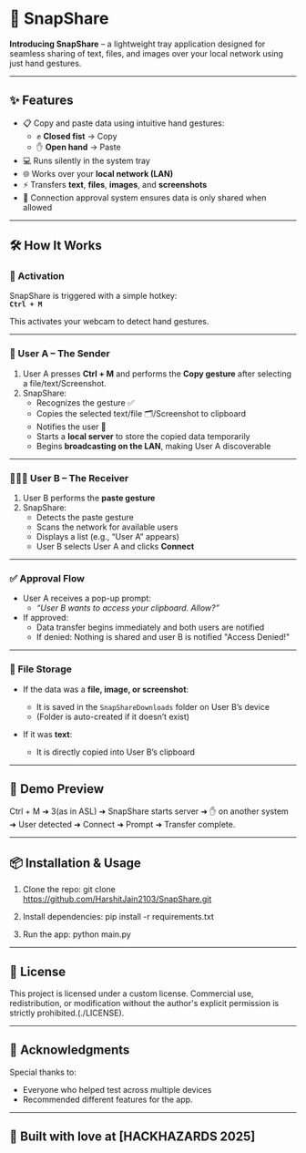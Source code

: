 # 🚀 SnapShare

**Introducing SnapShare** – a lightweight tray application designed for seamless sharing of text, files, and images over your local network using just hand gestures.

---

## ✨ Features

- 📋 Copy and paste data using intuitive hand gestures:
  - ✊ **Closed fist** → Copy  
  - ✋ **Open hand** → Paste  
- 💻 Runs silently in the system tray  
- 🌐 Works over your **local network (LAN)**  
- ⚡ Transfers **text**, **files**, **images**, and **screenshots**  
- 🔐 Connection approval system ensures data is only shared when allowed  

---

## 🛠 How It Works

### 🔑 Activation

SnapShare is triggered with a simple hotkey:  
**`Ctrl + M`**

This activates your webcam to detect hand gestures.

---

### 👤 User A – The Sender

1. User A presses **Ctrl + M** and performs the **Copy gesture** after selecting a file/text/Screenshot.
2. SnapShare:
   - Recognizes the gesture ✅  
   - Copies the selected text/file 🗂️/Screenshot to clipboard  
   - Notifies the user 📣  
   - Starts a **local server** to store the copied data temporarily  
   - Begins **broadcasting on the LAN**, making User A discoverable

---

### 🧑‍🤝‍🧑 User B – The Receiver

1. User B performs the **paste gesture**
2. SnapShare:
   - Detects the paste gesture  
   - Scans the network for available users  
   - Displays a list (e.g., “User A” appears)
   - User B selects User A and clicks **Connect**

---

### ✅ Approval Flow

- User A receives a pop-up prompt:
  - _“User B wants to access your clipboard. Allow?”_
- If approved:
  - Data transfer begins immediately and both users are notified
  - If denied: Nothing is shared and user B is notified "Access Denied!"

---

### 📂 File Storage

- If the data was a **file, image, or screenshot**:
  - It is saved in the `SnapShareDownloads` folder on User B’s device  
  - (Folder is auto-created if it doesn’t exist)

- If it was **text**:
  - It is directly copied into User B’s clipboard

---

## 📸 Demo Preview

Ctrl + M ➜ 3(as in ASL) ➜ SnapShare starts server ➜ ✋ on another system ➜ User detected ➜ Connect ➜ Prompt ➜ Transfer complete.

---

## 📦 Installation & Usage

1. Clone the repo:
  git clone https://github.com/HarshitJain2103/SnapShare.git
  
2. Install dependencies:
  pip install -r requirements.txt

4. Run the app:
   python main.py

---

## 📜 License

This project is licensed under a custom license. Commercial use, redistribution, or modification without the author's explicit permission is strictly prohibited.(./LICENSE).

---

## 🙌 Acknowledgments

Special thanks to: 
- Everyone who helped test across multiple devices  
- Recommended different features for the app.
---

## 🤖 Built with love at [HACKHAZARDS 2025]

